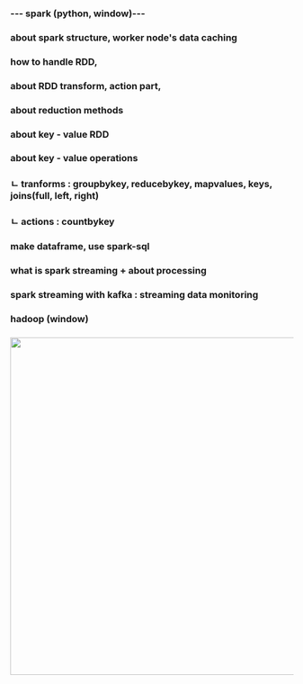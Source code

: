 ### --- spark (python, window)--- 
###  about spark structure, worker node's data caching
###  how to handle RDD, 
###  about RDD transform, action part, 
###  about reduction methods
###  about key - value RDD
###  about key - value operations 
###  ㄴ tranforms : groupbykey, reducebykey, mapvalues, keys, joins(full, left, right)
###  ㄴ actions : countbykey
###  make dataframe, use spark-sql 
###  what is spark streaming + about processing 
###  spark streaming with kafka : streaming data monitoring

### hadoop (window) 
### <img src =https://github.com/OwenKimcertified/spark-hadoop-sqoop-etc/assets/99598620/8c3e12d0-3084-4bf6-a96c-dce81b3c3c0b width = 600 height = 600/>
